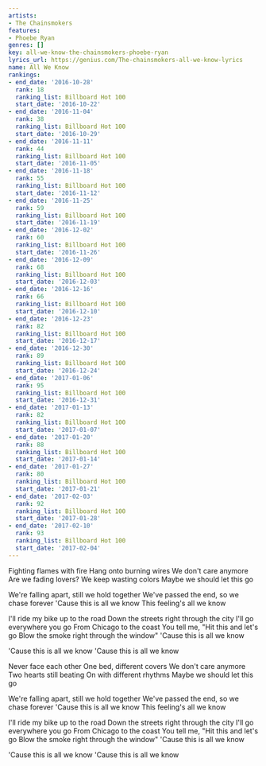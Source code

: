 ```yaml
---
artists:
- The Chainsmokers
features:
- Phoebe Ryan
genres: []
key: all-we-know-the-chainsmokers-phoebe-ryan
lyrics_url: https://genius.com/The-chainsmokers-all-we-know-lyrics
name: All We Know
rankings:
- end_date: '2016-10-28'
  rank: 18
  ranking_list: Billboard Hot 100
  start_date: '2016-10-22'
- end_date: '2016-11-04'
  rank: 38
  ranking_list: Billboard Hot 100
  start_date: '2016-10-29'
- end_date: '2016-11-11'
  rank: 44
  ranking_list: Billboard Hot 100
  start_date: '2016-11-05'
- end_date: '2016-11-18'
  rank: 55
  ranking_list: Billboard Hot 100
  start_date: '2016-11-12'
- end_date: '2016-11-25'
  rank: 59
  ranking_list: Billboard Hot 100
  start_date: '2016-11-19'
- end_date: '2016-12-02'
  rank: 60
  ranking_list: Billboard Hot 100
  start_date: '2016-11-26'
- end_date: '2016-12-09'
  rank: 68
  ranking_list: Billboard Hot 100
  start_date: '2016-12-03'
- end_date: '2016-12-16'
  rank: 66
  ranking_list: Billboard Hot 100
  start_date: '2016-12-10'
- end_date: '2016-12-23'
  rank: 82
  ranking_list: Billboard Hot 100
  start_date: '2016-12-17'
- end_date: '2016-12-30'
  rank: 89
  ranking_list: Billboard Hot 100
  start_date: '2016-12-24'
- end_date: '2017-01-06'
  rank: 95
  ranking_list: Billboard Hot 100
  start_date: '2016-12-31'
- end_date: '2017-01-13'
  rank: 82
  ranking_list: Billboard Hot 100
  start_date: '2017-01-07'
- end_date: '2017-01-20'
  rank: 88
  ranking_list: Billboard Hot 100
  start_date: '2017-01-14'
- end_date: '2017-01-27'
  rank: 80
  ranking_list: Billboard Hot 100
  start_date: '2017-01-21'
- end_date: '2017-02-03'
  rank: 92
  ranking_list: Billboard Hot 100
  start_date: '2017-01-28'
- end_date: '2017-02-10'
  rank: 93
  ranking_list: Billboard Hot 100
  start_date: '2017-02-04'
---
```

Fighting flames with fire
Hang onto burning wires
We don't care anymore
Are we fading lovers?
We keep wasting colors
Maybe we should let this go


We're falling apart, still we hold together
We've passed the end, so we chase forever
'Cause this is all we know
This feeling's all we know


I'll ride my bike up to the road
Down the streets right through the city
I'll go everywhere you go
From Chicago to the coast
You tell me, "Hit this and let's go
Blow the smoke right through the window"
'Cause this is all we know


'Cause this is all we know
'Cause this is all we know


Never face each other
One bed, different covers
We don't care anymore
Two hearts still beating
On with different rhythms
Maybe we should let this go


We're falling apart, still we hold together
We've passed the end, so we chase forever
'Cause this is all we know
This feeling's all we know


I'll ride my bike up to the road
Down the streets right through the city
I'll go everywhere you go
From Chicago to the coast
You tell me, "Hit this and let's go
Blow the smoke right through the window"
'Cause this is all we know


'Cause this is all we know
'Cause this is all we know
